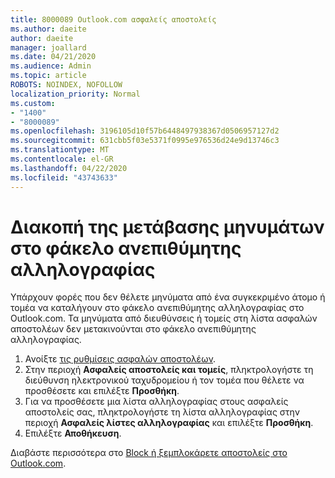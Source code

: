 ```yaml
---
title: 8000089 Outlook.com ασφαλείς αποστολείς
ms.author: daeite
author: daeite
manager: joallard
ms.date: 04/21/2020
ms.audience: Admin
ms.topic: article
ROBOTS: NOINDEX, NOFOLLOW
localization_priority: Normal
ms.custom:
- "1400"
- "8000089"
ms.openlocfilehash: 3196105d10f57b6448497938367d0506957127d2
ms.sourcegitcommit: 631cbb5f03e5371f0995e976536d24e9d13746c3
ms.translationtype: MT
ms.contentlocale: el-GR
ms.lasthandoff: 04/22/2020
ms.locfileid: "43743633"
---
```

# <a name="stop-messages-from-going-into-your-junk-email-folder"></a>Διακοπή της μετάβασης μηνυμάτων στο φάκελο ανεπιθύμητης αλληλογραφίας

Υπάρχουν φορές που δεν θέλετε μηνύματα από ένα συγκεκριμένο άτομο ή τομέα να καταλήγουν στο φάκελο ανεπιθύμητης αλληλογραφίας στο Outlook.com. Τα μηνύματα από διευθύνσεις ή τομείς στη λίστα ασφαλών αποστολέων δεν μετακινούνται στο φάκελο ανεπιθύμητης αλληλογραφίας.

1. Ανοίξτε [τις ρυθμίσεις ασφαλών αποστολέων](https://go.microsoft.com/fwlink/?linkid=2035804).
2. Στην περιοχή **Ασφαλείς αποστολείς και τομείς**, πληκτρολογήστε τη διεύθυνση ηλεκτρονικού ταχυδρομείου ή τον τομέα που θέλετε να προσθέσετε και επιλέξτε **Προσθήκη**.
3. Για να προσθέσετε μια λίστα αλληλογραφίας στους ασφαλείς αποστολείς σας, πληκτρολογήστε τη λίστα αλληλογραφίας στην περιοχή **Ασφαλείς λίστες αλληλογραφίας** και επιλέξτε **Προσθήκη**.
4. Επιλέξτε **Αποθήκευση**.

Διαβάστε περισσότερα στο [Block ή ξεμπλοκάρετε αποστολείς στο Outlook.com](https://support.office.com/article/afba1c94-77bb-4f50-8b85-057cf52f4d5e?wt.mc_id=Office_Outlook_com_Alchemy).